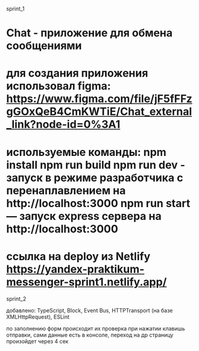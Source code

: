 
sprint_1

Chat - приложение для обмена сообщениями
======================================================================================

для создания приложения использовал figma:
https://www.figma.com/file/jF5fFFzgGOxQeB4CmKWTiE/Chat_external_link?node-id=0%3A1 
======================================================================================

используемые команды:
npm install 
npm run build
npm run dev - запуск в режиме разработчика с перенаплавлением на http://localhost:3000 
npm run start — запуск express сервера на http://localhost:3000
======================================================================================

ссылка на deploy из Netlify
https://yandex-praktikum-messenger-sprint1.netlify.app/
======================================================================================

sprint_2

добавлено:
TypeScript, Block, Event Bus, HTTPTransport (на базе XMLHttpRequest), ESLint

по заполнению форм происходит их проверка при нажатии клавишь отправки, 
сами данные есть в консоле, переход на др страницу произойдет через 4 сек 